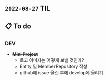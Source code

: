 ## `2022-08-27` TIL

## 📋 To do

### DEV

+ ~~**Mini Project**~~
  + 로고 이미지는 어떻게 보낼 것인가?
  + Entity 및 MemberRepository 작성
  + github에 issue 올린 후에 develop에 올리기